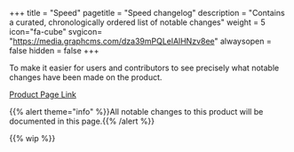 +++
title = "Speed"
pagetitle = "Speed changelog"
description = "Contains a curated, chronologically ordered list of notable changes"
weight = 5
icon="fa-cube"
svgicon= "https://media.graphcms.com/dza39mPQLelAlHNzv8ee"
alwaysopen = false
hidden = false
+++

To make it easier for users and contributors to see precisely what notable changes have been made on the product.

[Product Page Link](https://www.travelgatex.com/products/speed)

{{% alert theme="info" %}}All notable changes to this product will be documented in this page.{{% /alert %}}

{{% wip %}}

